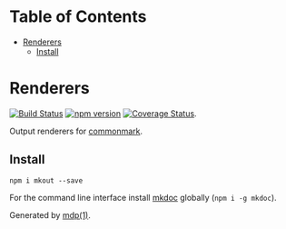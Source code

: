 Table of Contents
=================

* [Renderers](#renderers)
  * [Install](#install)

Renderers
=========

[<img src="https://travis-ci.org/mkdoc/mkout.svg?v=3" alt="Build Status">](https://travis-ci.org/mkdoc/mkout)
[<img src="http://img.shields.io/npm/v/mkout.svg?v=3" alt="npm version">](https://npmjs.org/package/mkout)
[<img src="https://coveralls.io/repos/mkdoc/mkout/badge.svg?branch=master&service=github&v=3" alt="Coverage Status">](https://coveralls.io/github/mkdoc/mkout?branch=master).

Output renderers for [commonmark](http://commonmark.org).

## Install

```
npm i mkout --save
```

For the command line interface install [mkdoc](https://github.com/mkdoc/mkdoc) globally (`npm i -g mkdoc`).

Generated by [mdp(1)](https://github.com/tmpfs/mdp).

[mkdoc]: https://github.com/mkdoc/mkdoc
[node]: http://nodejs.org
[npm]: http://www.npmjs.org
[commonmark]: http://commonmark.org
[jshint]: http://jshint.com
[jscs]: http://jscs.info
